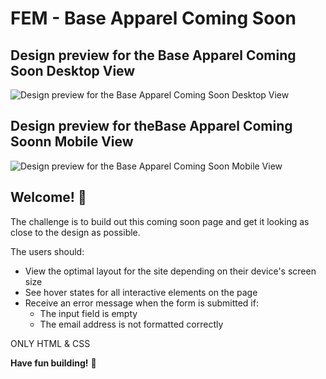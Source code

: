 # FEM - Base Apparel Coming Soon


## Design preview for the Base Apparel Coming Soon Desktop View
![Design preview for the Base Apparel Coming Soon Desktop View](https://res.cloudinary.com/dz209s6jk/image/upload/v1564914815/Challenges/ae67ohzys48frbejvyce.jpg)

## Design preview for theBase Apparel Coming Soonn Mobile View
![Design preview for the Base Apparel Coming Soon Mobile View](https://res.cloudinary.com/dz209s6jk/image/upload/v1564914815/Challenges/orfu3ybrkeyzhe8q9k76.jpg)

## Welcome! 👋

The challenge is to build out this coming soon page and get it looking as close to the design as possible.

The users should:

- View the optimal layout for the site depending on their device's screen size
- See hover states for all interactive elements on the page
- Receive an error message when the form is submitted if:
    - The input field is empty
    - The email address is not formatted correctly

ONLY HTML & CSS

**Have fun building!** 🚀